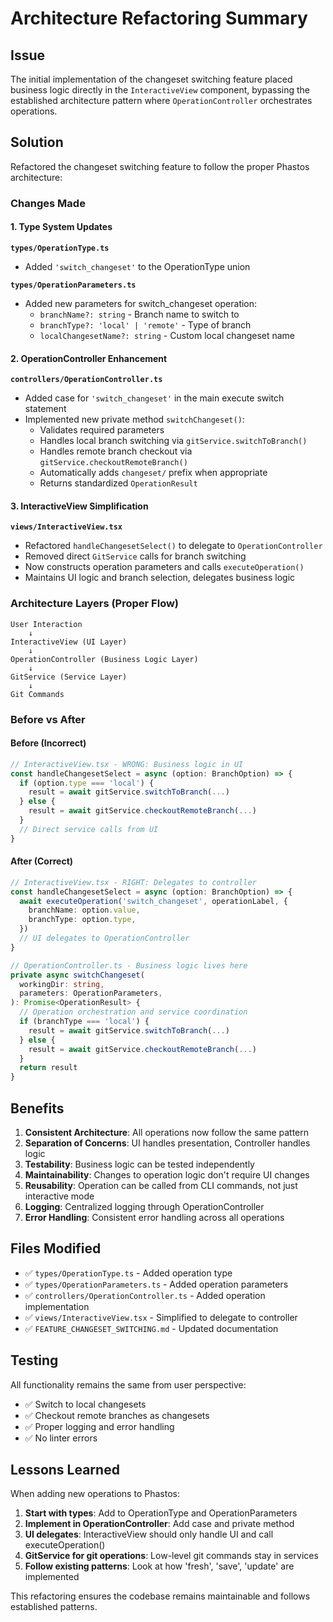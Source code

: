 # Architecture Refactoring Summary

## Issue

The initial implementation of the changeset switching feature placed business logic directly in the `InteractiveView` component, bypassing the established architecture pattern where `OperationController` orchestrates operations.

## Solution

Refactored the changeset switching feature to follow the proper Phastos architecture:

### Changes Made

#### 1. Type System Updates

**`types/OperationType.ts`**

- Added `'switch_changeset'` to the OperationType union

**`types/OperationParameters.ts`**

- Added new parameters for switch_changeset operation:
  - `branchName?: string` - Branch name to switch to
  - `branchType?: 'local' | 'remote'` - Type of branch
  - `localChangesetName?: string` - Custom local changeset name

#### 2. OperationController Enhancement

**`controllers/OperationController.ts`**

- Added case for `'switch_changeset'` in the main execute switch statement
- Implemented new private method `switchChangeset()`:
  - Validates required parameters
  - Handles local branch switching via `gitService.switchToBranch()`
  - Handles remote branch checkout via `gitService.checkoutRemoteBranch()`
  - Automatically adds `changeset/` prefix when appropriate
  - Returns standardized `OperationResult`

#### 3. InteractiveView Simplification

**`views/InteractiveView.tsx`**

- Refactored `handleChangesetSelect()` to delegate to `OperationController`
- Removed direct `GitService` calls for branch switching
- Now constructs operation parameters and calls `executeOperation()`
- Maintains UI logic and branch selection, delegates business logic

### Architecture Layers (Proper Flow)

```
User Interaction
    ↓
InteractiveView (UI Layer)
    ↓
OperationController (Business Logic Layer)
    ↓
GitService (Service Layer)
    ↓
Git Commands
```

### Before vs After

#### Before (Incorrect)

```typescript
// InteractiveView.tsx - WRONG: Business logic in UI
const handleChangesetSelect = async (option: BranchOption) => {
  if (option.type === 'local') {
    result = await gitService.switchToBranch(...)
  } else {
    result = await gitService.checkoutRemoteBranch(...)
  }
  // Direct service calls from UI
}
```

#### After (Correct)

```typescript
// InteractiveView.tsx - RIGHT: Delegates to controller
const handleChangesetSelect = async (option: BranchOption) => {
  await executeOperation('switch_changeset', operationLabel, {
    branchName: option.value,
    branchType: option.type,
  })
  // UI delegates to OperationController
}

// OperationController.ts - Business logic lives here
private async switchChangeset(
  workingDir: string,
  parameters: OperationParameters,
): Promise<OperationResult> {
  // Operation orchestration and service coordination
  if (branchType === 'local') {
    result = await gitService.switchToBranch(...)
  } else {
    result = await gitService.checkoutRemoteBranch(...)
  }
  return result
}
```

## Benefits

1. **Consistent Architecture**: All operations now follow the same pattern
2. **Separation of Concerns**: UI handles presentation, Controller handles logic
3. **Testability**: Business logic can be tested independently
4. **Maintainability**: Changes to operation logic don't require UI changes
5. **Reusability**: Operation can be called from CLI commands, not just interactive mode
6. **Logging**: Centralized logging through OperationController
7. **Error Handling**: Consistent error handling across all operations

## Files Modified

- ✅ `types/OperationType.ts` - Added operation type
- ✅ `types/OperationParameters.ts` - Added operation parameters
- ✅ `controllers/OperationController.ts` - Added operation implementation
- ✅ `views/InteractiveView.tsx` - Simplified to delegate to controller
- ✅ `FEATURE_CHANGESET_SWITCHING.md` - Updated documentation

## Testing

All functionality remains the same from user perspective:

- ✅ Switch to local changesets
- ✅ Checkout remote branches as changesets
- ✅ Proper logging and error handling
- ✅ No linter errors

## Lessons Learned

When adding new operations to Phastos:

1. **Start with types**: Add to OperationType and OperationParameters
2. **Implement in OperationController**: Add case and private method
3. **UI delegates**: InteractiveView should only handle UI and call executeOperation()
4. **GitService for git operations**: Low-level git commands stay in services
5. **Follow existing patterns**: Look at how 'fresh', 'save', 'update' are implemented

This refactoring ensures the codebase remains maintainable and follows established patterns.
